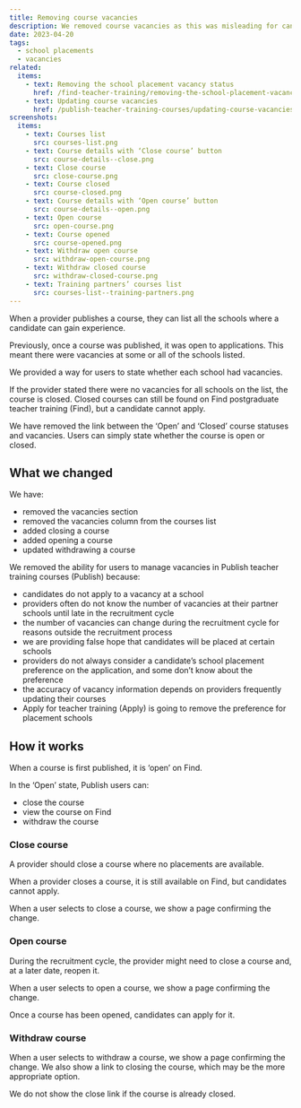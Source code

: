 ```yaml
---
title: Removing course vacancies
description: We removed course vacancies as this was misleading for candidates
date: 2023-04-20
tags:
  - school placements
  - vacancies
related:
  items:
    - text: Removing the school placement vacancy status
      href: /find-teacher-training/removing-the-school-placement-vacancy-status/
    - text: Updating course vacancies
      href: /publish-teacher-training-courses/updating-course-vacancies/
screenshots:
  items:
    - text: Courses list
      src: courses-list.png
    - text: Course details with ‘Close course’ button
      src: course-details--close.png
    - text: Close course
      src: close-course.png
    - text: Course closed
      src: course-closed.png
    - text: Course details with ‘Open course’ button
      src: course-details--open.png
    - text: Open course
      src: open-course.png
    - text: Course opened
      src: course-opened.png
    - text: Withdraw open course
      src: withdraw-open-course.png
    - text: Withdraw closed course
      src: withdraw-closed-course.png
    - text: Training partners’ courses list
      src: courses-list--training-partners.png
---
```


When a provider publishes a course, they can list all the schools where a candidate can gain experience.

Previously, once a course was published, it was open to applications. This meant there were vacancies at some or all of the schools listed.

We provided a way for users to state whether each school had vacancies.

If the provider stated there were no vacancies for all schools on the list, the course is closed.  Closed courses can still be found on Find postgraduate teacher training (Find), but a candidate cannot apply.

We have removed the link between the ‘Open’ and ‘Closed’ course statuses and vacancies. Users can simply state whether the course is open or closed.

## What we changed

We have:

- removed the vacancies section
- removed the vacancies column from the courses list
- added closing a course
- added opening a course
- updated withdrawing a course

We removed the ability for users to manage vacancies in Publish teacher training courses (Publish) because:

- candidates do not apply to a vacancy at a school
- providers often do not know the number of vacancies at their partner schools until late in the recruitment cycle
- the number of vacancies can change during the recruitment cycle for reasons outside the recruitment process
- we are providing false hope that candidates will be placed at certain schools
- providers do not always consider a candidate’s school placement preference on the application, and some don’t know about the preference
- the accuracy of vacancy information depends on providers frequently updating their courses
- Apply for teacher training (Apply) is going to remove the preference for placement schools

## How it works

When a course is first published, it is ‘open’ on Find.

In the ‘Open’ state, Publish users can:

- close the course
- view the course on Find
- withdraw the course

### Close course

A provider should close a course where no placements are available.

When a provider closes a course, it is still available on Find, but candidates cannot apply.

When a user selects to close a course, we show a page confirming the change.

### Open course

During the recruitment cycle, the provider might need to close a course and, at a later date, reopen it.

When a user selects to open a course, we show a page confirming the change.

Once a course has been opened, candidates can apply for it.

### Withdraw course

When a user selects to withdraw a course, we show a page confirming the change. We also show a link to closing the course, which may be the more appropriate option.

We do not show the close link if the course is already closed.
